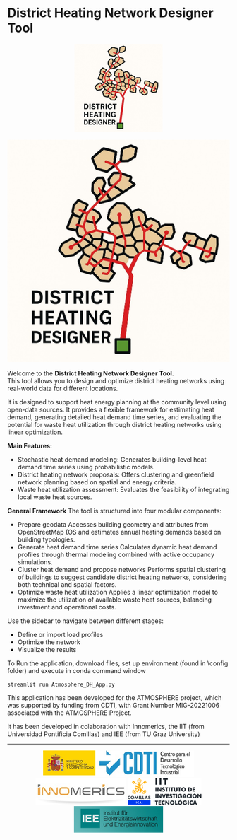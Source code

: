 
# **District Heating Network Designer Tool**

<p align="center">
    <img src="logoApp.jpg" alt="District Heating Network Designer Tool Logo" height="200"/>
</p>

![District Heating Network Designer Tool Logo](logoApp.jpg)

Welcome to the **District Heating Network Designer Tool**.  
This tool allows you to design and optimize district heating networks using real-world data for different locations.
    
It is designed to support heat energy planning at the community level using open-data sources. It provides a flexible framework for estimating heat demand, generating detailed heat demand time series, and evaluating the potential for waste heat utilization through district heating networks using linear optimization.

**Main Features:**
- Stochastic heat demand modeling: Generates building-level heat demand time series using probabilistic models.
- District heating network proposals: Offers clustering and greenfield network planning based on spatial and energy criteria.
- Waste heat utilization assessment: Evaluates the feasibility of integrating local waste heat sources.

**General Framework**
The tool is structured into four modular components:
- Prepare geodata Accesses building geometry and attributes from OpenStreetMap (OS and estimates annual heating demands based on building typologies.
- Generate heat demand time series Calculates dynamic heat demand profiles through thermal modeling combined with active occupancy simulations.
- Cluster heat demand and propose networks Performs spatial clustering of buildings to suggest candidate district heating networks, considering both technical and spatial factors.
- Optimize waste heat utilization Applies a linear optimization model to maximize the utilization of available waste heat sources, balancing investment and operational costs.

Use the sidebar to navigate between different stages:
- Define or import load profiles  
- Optimize the network  
- Visualize the results

To Run the application, download files, set up environment (found in \config folder) and execute in conda command window

```
streamlit run Atmosphere_DH_App.py
```

This application has been developed for the ATMOSPHERE project, which was supported by funding from CDTI, with Grant Number MIG-20221006 associated with the ATMOSPHERE Project.

It has been developed in colaboration with Innomerics, the IIT (from Universidad Pontificia Comillas) and IEE (from TU Graz University)

---

<p align="center">
  <img src="CDTI.jpg" alt="CDTI Logo" height="60"/>
  <img src="Logo_innomerics.jpg" alt="Innomerics Logo" height="60"/>
  <img src="Logo IIT_Color.jpg" alt="IIT Logo" height="60"/>
  <img src="Logo_IEE.jpg" alt="IEE Logo" height="60"/>
</p>


